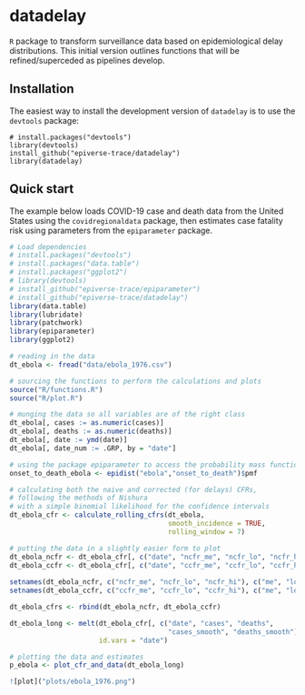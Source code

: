 # datadelay

`R` package to transform surveillance data based on epidemiological delay distributions. This initial version outlines functions that will be refined/superceded as pipelines develop.

## Installation

The easiest way to install the development version of `datadelay` is to use the `devtools` package:

```
# install.packages("devtools")
library(devtools)
install_github("epiverse-trace/datadelay")
library(datadelay)
```

## Quick start

The example below loads COVID-19 case and death data from the United States using the `covidregionaldata` package, then estimates case fatality risk using parameters from the `epiparameter` package.

```r
# Load dependencies
# install.packages("devtools")
# install.packages("data.table")
# install.packages("ggplot2")
# library(devtools)
# install_github("epiverse-trace/epiparameter")
# install_github("epiverse-trace/datadelay")
library(data.table)
library(lubridate)
library(patchwork)
library(epiparameter)
library(ggplot2)

# reading in the data
dt_ebola <- fread("data/ebola_1976.csv")

# sourcing the functions to perform the calculations and plots
source("R/functions.R")
source("R/plot.R")

# munging the data so all variables are of the right class
dt_ebola[, cases := as.numeric(cases)]
dt_ebola[, deaths := as.numeric(deaths)]
dt_ebola[, date := ymd(date)]
dt_ebola[, date_num := .GRP, by = "date"]

# using the package epiparameter to access the probability mass function
onset_to_death_ebola <- epidist("ebola","onset_to_death")$pmf

# calculating both the naive and corrected (for delays) CFRs, 
# following the methods of Nishura
# with a simple binomial likelihood for the confidence intervals
dt_ebola_cfr <- calculate_rolling_cfrs(dt_ebola, 
                                       smooth_incidence = TRUE, 
                                       rolling_window = 7)

# putting the data in a slightly easier form to plot
dt_ebola_ncfr <- dt_ebola_cfr[, c("date", "ncfr_me", "ncfr_lo", "ncfr_hi")][, type := "ncfr"]
dt_ebola_ccfr <- dt_ebola_cfr[, c("date", "ccfr_me", "ccfr_lo", "ccfr_hi")][, type := "ccfr"]
             
setnames(dt_ebola_ncfr, c("ncfr_me", "ncfr_lo", "ncfr_hi"), c("me", "lo", "hi"))
setnames(dt_ebola_ccfr, c("ccfr_me", "ccfr_lo", "ccfr_hi"), c("me", "lo", "hi"))

dt_ebola_cfrs <- rbind(dt_ebola_ncfr, dt_ebola_ccfr)

dt_ebola_long <- melt(dt_ebola_cfr[, c("date", "cases", "deaths", 
                                       "cases_smooth", "deaths_smooth")],
                      id.vars = "date")

# plotting the data and estimates
p_ebola <- plot_cfr_and_data(dt_ebola_long)

![plot]("plots/ebola_1976.png")

```

